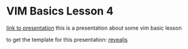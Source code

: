 # VIM Basics Lesson 4

[link to presentation](https://cclulu.github.io/vim-basics-lesson-4/)
this is a presentation about some vim basic lesson

to get the template for this presentation: [revealjs](https://github.com/hakimel/reveal.js/)
